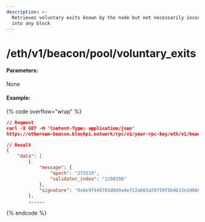 ```yaml
---
description: >-
  Retrieves voluntary exits known by the node but not necessarily incorporated
  into any block
---
```


# /eth/v1/beacon/pool/voluntary\_exits

#### Parameters:

None



#### Example:

{% code overflow="wrap" %}
```json
// Request
curl -X GET -H 'Content-Type: application/json' 
https://ethereum-beacon.blockpi.network/rpc/v1/your-rpc-key/eth/v1/beacon/pool/voluntary_exits

// Result
{
    "data": [
        {
            "message": {
                "epoch": "273119",
                "validator_index": "1198198"
            },
            "signature": "0x8e9f440703d0d9a4ef22a665a59759f5b4b33e3d068aaac297e124af8854fd5b1593cdd022734910c748dbe3791ae882135daec5ec761809ec4d6a31796e0b5dbf55824ee2d0b36ef02bdc81baf64614d4f536832ee5a307e145616d673620eb"
        },
        ......
```
{% endcode %}
